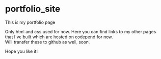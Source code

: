 # portfolio_site
This is my portfolio page

Only html and css used for now. Here you can find links to my other pages that I've built which are hosted on codepend for now.   
Will transfer these to github as well, soon.  
  
Hope you like it!
